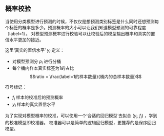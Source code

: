 ## 概率校验
当使用分类模型进行预测的时候，不仅仅是想预测类别标签是什么同时还想预测每个标签的概率是多少。预测概率的大小可以让我们知道模型预测的可靠程度（label=1）。
对模型预测概率进行校验可以让校验后的模型输出概率和真实的置信水平更加的接近。


这里‘真实的置信水平’ $y_i$ 定义：
- 对模型预测分 $p_i$ 进行分桶
- 每个桶内样本真实标签为1的占比 $$ratio = \frac{label=1的样本数量}{桶内的总样本数量}$$


符号标记：
- $f_i$ 样本的校准后的预测概率
- $y_i$ 样本的真实置信水平


为了实现对模型概率的校准，可以使用一个‘合适的回归模型’去拟合 $(y_i, f_i)$ ，学到的校准模型即校准器。
校准器可以是简单的逻辑回归模型，更推荐的是保序回归模型。




